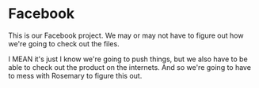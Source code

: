 Facebook
========
This is our Facebook project. We may or may not have to figure out how we're going to check out the files.

I MEAN it's just I know we're going to push things, but we also have to be able to check out the product on the internets. And so we're going to have to mess with Rosemary to figure this out.
